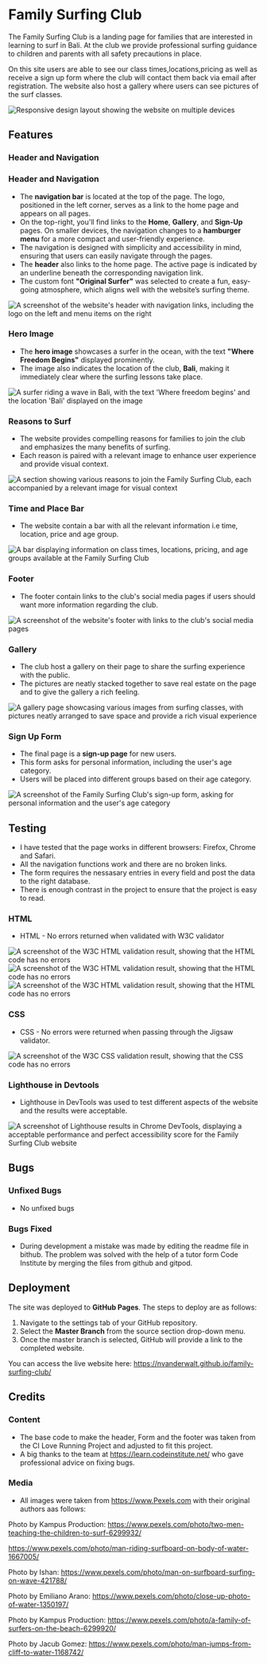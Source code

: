 # Family Surfing Club

The Family Surfing Club is a landing page for families that are interested in learning to surf in Bali.
At the club we provide professional surfing guidance to children and parents with all safety precautions in place.

On this site users are able to see our class times,locations,pricing as well as receive a sign up form where the club will contact them back via email after registration. 
The website also host a gallery where users can see pictures of the surf classes.

<img src="assets/images/responsive_readme.png" alt="Responsive design layout showing the website on multiple devices">

## Features

### Header and Navigation

### Header and Navigation

- The **navigation bar** is located at the top of the page. The logo, positioned in the left corner, serves as a link to the home page and appears on all pages.
- On the top-right, you'll find links to the **Home**, **Gallery**, and **Sign-Up** pages. On smaller devices, the navigation changes to a **hamburger menu** for a more compact and user-friendly experience.
- The navigation is designed with simplicity and accessibility in mind, ensuring that users can easily navigate through the pages.
- The **header** also links to the home page. The active page is indicated by an underline beneath the corresponding navigation link.
- The custom font **"Original Surfer"** was selected to create a fun, easy-going atmosphere, which aligns well with the website’s surfing theme.

<img src="assets/images/Header_readme.png" alt="A screenshot of the website's header with navigation links, including the logo on the left and menu items on the right">

### Hero Image

- The **hero image** showcases a surfer in the ocean, with the text **"Where Freedom Begins"** displayed prominently.
- The image also indicates the location of the club, **Bali**, making it immediately clear where the surfing lessons take place.


<img src="assets/images/hero_readme.png" alt="A surfer riding a wave in Bali, with the text 'Where freedom begins' and the location 'Bali' displayed on the image">

### Reasons to Surf

- The website provides compelling reasons for families to join the club and emphasizes the many benefits of surfing.
- Each reason is paired with a relevant image to enhance user experience and provide visual context.

<img src="assets/images/reasons_readme.png" alt="A section showing various reasons to join the Family Surfing Club, each accompanied by a relevant image for visual context">

### Time and Place Bar

* The website contain a bar with all the relevant information i.e time, location, price and age group.

<img src="assets/images/class_times_readme.png" alt="A bar displaying information on class times, locations, pricing, and age groups available at the Family Surfing Club">

### Footer

* The footer contain links to the club's social media pages if users should want more information regarding the club.

<img src="assets/images/footer_readme.png" alt="A screenshot of the website's footer with links to the club's social media pages">

### Gallery

* The club host a gallery on their page to share the surfing experience with the public.
* The pictures are neatly stacked together to save real estate on the page and to give the gallery a rich feeling.
  
<img src="assets/images/Gallery_readme.png" alt="A gallery page showcasing various images from surfing classes, with pictures neatly arranged to save space and provide a rich visual experience">

### Sign Up Form

- The final page is a **sign-up page** for new users.
- This form asks for personal information, including the user's age category.
- Users will be placed into different groups based on their age category.

 <img src="assets/images/form_readme.png" alt="A screenshot of the Family Surfing Club's sign-up form, asking for personal information and the user's age category">

## Testing

* I have tested that the page works in different browsers: Firefox, Chrome and Safari.
* All the navigation functions work and there are no broken links.
* The form requires the nessasary entries in every field and post the data to the right database.
* There is enough contrast in the project to ensure that the project is easy to read.

### HTML
* HTML - No errors returned when validated with W3C validator

<img src="assets/images/index_valid.png" alt="A screenshot of the W3C HTML validation result, showing that the HTML code has no errors">
<img src="assets/images/gallery_valid.png" alt="A screenshot of the W3C HTML validation result, showing that the HTML code has no errors">
<img src="assets/images/signup_valid.png" alt="A screenshot of the W3C HTML validation result, showing that the HTML code has no errors">

### CSS
* CSS - No errors were returned when passing through the Jigsaw validator.

<img src="assets/images/css_valid.png" alt="A screenshot of the W3C CSS validation result, showing that the CSS code has no errors">

### Lighthouse in Devtools
* Lighthouse in DevTools was used to test different aspects of the website and the results were acceptable.

<img src="assets/images/lighthouse_readme.png" alt="A screenshot of Lighthouse results in Chrome DevTools, displaying a acceptable performance and  perfect accessibility score for the Family Surfing Club website">

## Bugs

### Unfixed Bugs

* No unfixed bugs

### Bugs Fixed

* During development a mistake was made by editing the readme file in bithub. The problem was solved with the help of a tutor form Code Institute by merging the files from github and gitpod.

## Deployment

The site was deployed to **GitHub Pages**. The steps to deploy are as follows:

1. Navigate to the settings tab of your GitHub repository.
2. Select the **Master Branch** from the source section drop-down menu.
3. Once the master branch is selected, GitHub will provide a link to the completed website.

You can access the live website here: https://nvanderwalt.github.io/family-surfing-club/

## Credits

### Content

* The base code to make the header, Form and the footer was taken from the CI Love Running Project and adjusted to fit this project.
* A big thanks to the team at https://learn.codeinstitute.net/ who gave professional advice on fixing bugs.

### Media
* All images were taken from https://www.Pexels.com with their original authors aas follows:

Photo by Kampus Production: https://www.pexels.com/photo/two-men-teaching-the-children-to-surf-6299932/

https://www.pexels.com/photo/man-riding-surfboard-on-body-of-water-1667005/

Photo by Ishan: https://www.pexels.com/photo/man-on-surfboard-surfing-on-wave-421788/

Photo by Emiliano Arano: https://www.pexels.com/photo/close-up-photo-of-water-1350197/

Photo by Kampus Production: https://www.pexels.com/photo/a-family-of-surfers-on-the-beach-6299920/

Photo by Jacub Gomez: https://www.pexels.com/photo/man-jumps-from-cliff-to-water-1168742/

